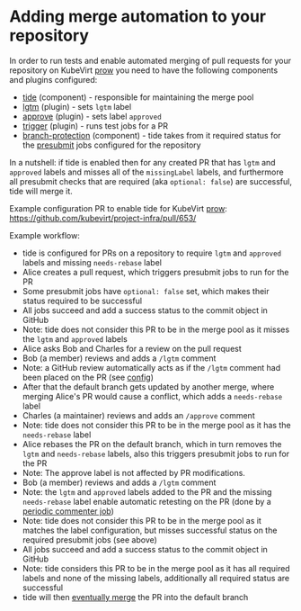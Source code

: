 # Adding merge automation to your repository

In order to run tests and enable automated merging of pull requests for your repository on KubeVirt [prow] you need to have the following components and plugins configured:
- [tide] (component) - responsible for maintaining the merge pool
- [lgtm] (plugin) - sets `lgtm` label
- [approve] (plugin) - sets label `approved`
- [trigger] (plugin)  - runs test jobs for a PR
- [branch-protection] (component) - tide takes from it required status for the [presubmit] jobs configured for the repository

In a nutshell: if tide is enabled then for any created PR that has `lgtm` and `approved` labels and misses all of the `missingLabel` labels, and furthermore all presubmit checks that are required (aka `optional: false`) are successful, tide will merge it. 

Example configuration PR to enable tide for KubeVirt [prow]: https://github.com/kubevirt/project-infra/pull/653/

Example workflow:
- tide is configured for PRs on a repository to require `lgtm` and `approved` labels and missing `needs-rebase` label
- Alice creates a pull request, which triggers presubmit jobs to run for the PR
- Some presubmit jobs have `optional: false` set, which makes their status required to be successful
- All jobs succeed and add a success status to the commit object in GitHub
- Note: tide does not consider this PR to be in the merge pool as it misses the `lgtm` and `approved` labels
- Alice asks Bob and Charles for a review on the pull request
- Bob (a member) reviews and adds a `/lgtm` comment
- Note: a GitHub review automatically acts as if the `/lgtm` comment had been placed on the PR (see [config](https://github.com/kubevirt/project-infra/blob/main/github/ci/prow-deploy/kustom/base/configs/current/plugins/plugins.yaml#L463))
- After that the default branch gets updated by another merge, where merging Alice's PR would cause a conflict, which adds a `needs-rebase` label
- Charles (a maintainer) reviews and adds an `/approve` comment
- Note: tide does not consider this PR to be in the merge pool as it has the `needs-rebase` label
- Alice rebases the PR on the default branch, which in turn removes the `lgtm` and `needs-rebase` labels, also this triggers presubmit jobs to run for the PR
- Note: The approve label is not affected by PR modifications.
- Bob (a member) reviews and adds a `/lgtm` comment
- Note: the `lgtm` and `approved` labels added to the PR and the missing `needs-rebase` label enable automatic retesting on the PR (done by a [periodic commenter job](https://github.com/kubevirt/project-infra/blob/97ce8b6cc7bf8c66c58e02f47c1ce31e580c8181/github/ci/prow-deploy/files/jobs/kubevirt/project-infra/project-infra-periodics.yaml#L2))
- Note: tide does not consider this PR to be in the merge pool as it matches the label configuration, but misses successful status on the required presubmit jobs (see above)
- All jobs succeed and add a success status to the commit object in GitHub
- Note: tide considers this PR to be in the merge pool as it has all required labels and none of the missing labels, additionally all required status are successful
- tide will then [eventually merge](https://github.com/kubernetes/test-infra/blob/master/prow/cmd/tide/pr-authors.md) the PR into the default branch

[approve]: https://github.com/kubernetes/test-infra/blob/master/prow/plugins/approve/approve.go#L132
[branch-protection]: https://github.com/kubernetes/test-infra/blob/master/prow/cmd/branchprotector/README.md
[lgtm]: https://github.com/kubernetes/test-infra/tree/master/prow/plugins/lgtm
[presubmit]: https://github.com/kubernetes/test-infra/blob/master/prow/jobs.md#how-to-configure-new-jobs
[prow]: https://github.com/kubernetes/test-infra/tree/master/prow#
[tide]: https://github.com/kubernetes/test-infra/tree/master/prow/tide
[trigger]: https://github.com/kubernetes/test-infra/blob/master/prow/plugins/trigger/trigger.go#L107
